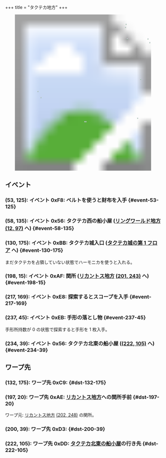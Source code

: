 +++
title = "タクテカ地方"
+++

<!-- SVG {{{ -->
<svg width="1536" height="1536" viewbox="0 0 2048 2048">
<defs>
<image id="svg-asset-bg" width="2048" height="2048" href="map-09.webp" />
<image id="svg-asset-event" width="16" height="16" href="icon-event.png" />
<image id="svg-asset-destination" width="16" height="16" href="icon-destination.png" />
</defs>
<use href="#svg-asset-bg" x="0" y="0"></use>
<a href="#event-53-125">
<use href="#svg-asset-event" x="424" y="1000"><title>(53, 125): イベント 0xF8: ベルトを使うと財布を入手</title></use>
</a>
<a href="#event-58-135">
<use href="#svg-asset-event" x="464" y="1080"><title>(58, 135): イベント 0x56: タクテカ西の船小屋 (リングワールド地方 (12, 97) へ)</title></use>
</a>
<a href="#event-130-175">
<use href="#svg-asset-event" x="1040" y="1400"><title>(130, 175): イベント 0xBB: タクテカ城入口 (タクテカ城の第 1 フロアへ)</title></use>
</a>
<a href="#event-198-15">
<use href="#svg-asset-event" x="1584" y="120"><title>(198, 15): イベント 0xAF: 関所 (リカントス地方 (201, 243) へ)</title></use>
</a>
<a href="#event-217-169">
<use href="#svg-asset-event" x="1736" y="1352"><title>(217, 169): イベント 0xE8: 探索するとスコープを入手</title></use>
</a>
<a href="#event-237-45">
<use href="#svg-asset-event" x="1896" y="360"><title>(237, 45): イベント 0xEB: 手形の落とし物</title></use>
</a>
<a href="#event-234-39">
<use href="#svg-asset-event" x="1872" y="312"><title>(234, 39): イベント 0x56: タクテカ北東の船小屋 ((222, 105) へ)</title></use>
</a>
<a href="#dst-197-20">
<use href="#svg-asset-destination" x="1576" y="160"><title>(197, 20): ワープ先 0xAE: リカントス地方への関所手前</title></use>
</a>
<a href="#dst-132-175">
<use href="#svg-asset-destination" x="1056" y="1400"><title>(132, 175): ワープ先 0xC9</title></use>
</a>
<a href="#dst-200-39">
<use href="#svg-asset-destination" x="1600" y="312"><title>(200, 39): ワープ先 0xD3</title></use>
</a>
<a href="#dst-222-105">
<use href="#svg-asset-destination" x="1776" y="840"><title>(222, 105): ワープ先 0xDD: タクテカ北東の船小屋の行き先</title></use>
</a>
</svg>
<!-- }}} -->


## イベント

### (53, 125): イベント 0xF8: ベルトを使うと財布を入手 {#event-53-125}

### (58, 135): イベント 0x56: タクテカ西の船小屋 ([リングワールド地方](@/map/map-10/_index.md) [(12, 97)](@/map/map-10/_index.md#dst-12-97) へ) {#event-58-135}

### (130, 175): イベント 0xBB: タクテカ城入口 ([タクテカ城の第 1 フロア](@/map/map-15/_index.md#dst-20-21) へ) {#event-130-175}

まだタクテカを占領していない状態でハーモニカを使うと入れる。

### (198, 15): イベント 0xAF: 関所 ([リカントス地方](@/map/map-05/_index.md) [(201, 243)](@/map/map-05/_index.md#dst-201-243) へ) {#event-198-15}

### (217, 169): イベント 0xE8: 探索するとスコープを入手 {#event-217-169}

### (237, 45): イベント 0xEB: 手形の落とし物 {#event-237-45}

手形所持数が 0 の状態で探索すると手形を 1 枚入手。

### (234, 39): イベント 0x56: タクテカ北東の船小屋 ([(222, 105)](#dst-222-105) へ) {#event-234-39}


## ワープ先

### (132, 175): ワープ先 0xC9:  {#dst-132-175}

### (197, 20): ワープ先 0xAE: [リカントス地方](@/map/map-05/_index.md)への関所手前 {#dst-197-20}

ワープ元: [リカントス地方](@/map/map-05/_index.md) [(202, 248)](@/map/map-05/_index.md#event-202-248) の関所。

### (200, 39): ワープ先 0xD3:  {#dst-200-39}

### (222, 105): ワープ先 0xDD: [タクテカ北東の船小屋](#event-234-39)の行き先 {#dst-222-105}


